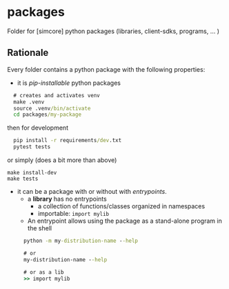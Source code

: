 # packages

Folder for [simcore] python packages (libraries, client-sdks, programs, ... )

## Rationale

Every folder contains a python package with the following properties:

- it is *pip-installable* python packages

```cmd
  # creates and activates venv
  make .venv
  source .venv/bin/activate
  cd packages/my-package
```
then for development
```cmd
  pip install -r requirements/dev.txt
  pytest tests
```
or simply (does a bit more than above)
```
make install-dev
make tests
```



- it can be a package with or without with *entrypoints*.
  - a **library** has no entrypoints
    - a collection of functions/classes organized in namespaces
    - importable: ``import mylib``
  - An entrypoint allows using the package as a stand-alone program in the shell
  ```cmd
    python -m my-distribution-name --help

    # or
    my-distribution-name --help

    # or as a lib
    >> import mylib
  ```
